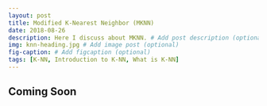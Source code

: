 ```yaml
---
layout: post
title: Modified K-Nearest Neighbor (MKNN)
date: 2018-08-26 
description: Here I discuss about MKNN. # Add post description (optional)
img: knn-heading.jpg # Add image post (optional)
fig-caption: # Add figcaption (optional)
tags: [K-NN, Introduction to K-NN, What is K-NN]
---
```

## Coming Soon
